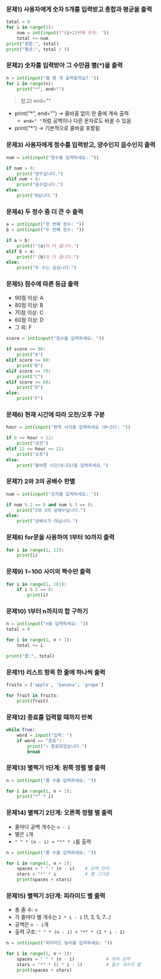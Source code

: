 ### 문제1) 사용자에게 숫자 5개를 입력받고 총합과 평균을 출력

```python
total = 0
for i in range(5):
	num = int(input(f"{i+1}번째 숫자: "))
    total += num
print("총합:", total)
print("평균:", total / 5)
```

### 문제2) 숫자를 입력받아 그 수만큼 별(*)을 출력

```python
n = int(input("별 몇 개 출력할까요? "))
for i in range(n):
    print("*", end="")
```

> 참고) end=""
- print("*", end="") → 줄바꿈 없이 한 줄에 계속 출력
	- `end=" "`처럼 공백이나 다른 문자로도 바꿀 수 있음
- print("*") → 기본적으로 줄바꿈 포함됨

### 문제3) 사용자에게 정수를 입력받고, 양수인지 음수인지 출력

```python
num = int(input("정수를 입력하세요: "))

if num > 0:
    print("양수입니다.")
elif num < 0:
    print("음수입니다.")
else:
    print("0입니다.")
```

### 문제4) 두 정수 중 더 큰 수 출력

```python
a = int(input("첫 번째 정수: "))
b = int(input("두 번째 정수: "))

if a > b:
    print(f"{a}이 더 큽니다.")
elif b > a:
    print(f"{b}이 더 큽니다.")
else:
    print("두 수는 같습니다.")
```

### 문제5) 점수에 따른 등급 출력

- 90점 이상: A
- 80점 이상: B
- 70점 이상: C
- 60점 이상: D
- 그 외: F

```python
score = int(input("점수를 입력하세요: "))

if score >= 90:
    print("A")
elif score >= 80:
    print("B")
elif score >= 70:
    print("C")
elif score >= 60:
    print("D")
else:
    print("F")
```

### 문제6) 현재 시간에 따라 오전/오후 구분

```python
hour = int(input("현재 시각을 입력하세요 (0~23): "))

if 0 <= hour < 12:
    print("오전")
elif 12 <= hour <= 23:
    print("오후")
else:
    print("올바른 시간(0~23)을 입력하세요.")
```

### 문제7) 2와 3의 공배수 판별 

```python
num = int(input("숫자를 입력하세요: "))

if num % 2 == 0 and num % 3 == 0:
    print("2와 3의 공배수입니다.")
else:
    print("공배수가 아닙니다.")
```

### 문제8) for문을 사용하여 1부터 10까지 출력 

```python
for i in range(1, 11):
    print(i)
```

### 문제9) 1~100 사이의 짝수만 출력

```python
for i in range(1, 101):
    if i % 2 == 0:
        print(i)
```

### 문제10) 1부터 n까지의 합 구하기 

```python
n = int(input("n을 입력하세요: "))
total = 0

for i in range(1, n + 1):
    total += i

print("합:", total)
```

### 문제11) 리스트 항목 한 줄에 하나씩 출력

```python
fruits = ['apple', 'banana', 'grape']

for fruit in fruits:
    print(fruit)
```

### 문제12) 종료를 입력할 때까지 반복

```python
while True:
    word = input("입력: ")
    if word == "종료":
        print("→ 종료되었습니다.")
        break
```

### 문제13) 별찍기 1단계: 왼쪽 정렬 별 출력 

```python
n = int(input("줄 수를 입력하세요: "))

for i in range(1, n + 1):
    print("*" * i)
```

### 문제14) 별찍기 2단계: 오른쪽 정렬 별 출력

- 줄마다 공백 개수는 `n - i`
- 별은 `i`개
- `" " * (n - i) + "*" * i`를 출력

```python
n = int(input("줄 수를 입력하세요: "))

for i in range(1, n + 1):
    spaces = " " * (n - i)    # 공백 먼저
    stars = "*" * i           # 별 그다음
    print(spaces + stars)
```

### 문제15) 별찍기 3단계: 피라미드 별 출력

- 총 줄 수: `n`
- 각 줄마다 별 개수는 `2 * i - 1` (1, 3, 5, 7...)
- 공백은 `n - i`개
- 출력 구조: `" " * (n - i) + "*" * (2 * i - 1)`

```python
n = int(input("피라미드 높이를 입력하세요: "))

for i in range(1, n + 1):
    spaces = " " * (n - i)            # 좌측 공백
    stars = "*" * (2 * i - 1)         # 홀수 개수의 별
    print(spaces + stars)
```
